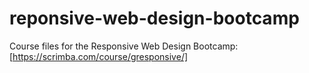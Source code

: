 # reponsive-web-design-bootcamp
Course files for the Responsive Web Design Bootcamp: [https://scrimba.com/course/gresponsive/]
